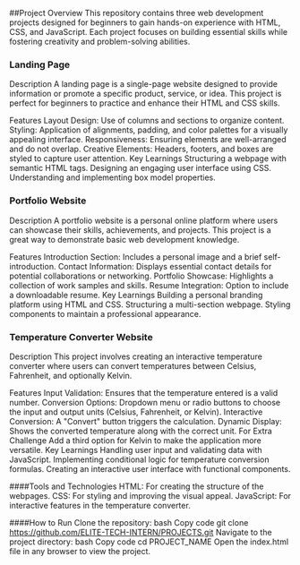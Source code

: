 ##Project Overview
This repository contains three web development projects designed for beginners to gain hands-on experience with HTML, CSS, and JavaScript. Each project focuses on building essential skills while fostering creativity and problem-solving abilities.

### Landing Page
Description
A landing page is a single-page website designed to provide information or promote a specific product, service, or idea. This project is perfect for beginners to practice and enhance their HTML and CSS skills.

Features
Layout Design: Use of columns and sections to organize content.
Styling: Application of alignments, padding, and color palettes for a visually appealing interface.
Responsiveness: Ensuring elements are well-arranged and do not overlap.
Creative Elements: Headers, footers, and boxes are styled to capture user attention.
Key Learnings
Structuring a webpage with semantic HTML tags.
Designing an engaging user interface using CSS.
Understanding and implementing box model properties.

### Portfolio Website
Description
A portfolio website is a personal online platform where users can showcase their skills, achievements, and projects. This project is a great way to demonstrate basic web development knowledge.

Features
Introduction Section: Includes a personal image and a brief self-introduction.
Contact Information: Displays essential contact details for potential collaborations or networking.
Portfolio Showcase: Highlights a collection of work samples and skills.
Resume Integration: Option to include a downloadable resume.
Key Learnings
Building a personal branding platform using HTML and CSS.
Structuring a multi-section webpage.
Styling components to maintain a professional appearance.

### Temperature Converter Website
Description
This project involves creating an interactive temperature converter where users can convert temperatures between Celsius, Fahrenheit, and optionally Kelvin.

Features
Input Validation: Ensures that the temperature entered is a valid number.
Conversion Options: Dropdown menu or radio buttons to choose the input and output units (Celsius, Fahrenheit, or Kelvin).
Interactive Conversion: A "Convert" button triggers the calculation.
Dynamic Display: Shows the converted temperature along with the correct unit.
For Extra Challenge
Add a third option for Kelvin to make the application more versatile.
Key Learnings
Handling user input and validating data with JavaScript.
Implementing conditional logic for temperature conversion formulas.
Creating an interactive user interface with functional components.

####Tools and Technologies
HTML: For creating the structure of the webpages.
CSS: For styling and improving the visual appeal.
JavaScript: For interactive features in the temperature converter.

####How to Run
Clone the repository:
bash
Copy code
git clone https://github.com/ELITE-TECH-INTERN/PROJECTS.git
Navigate to the project directory:
bash
Copy code
cd PROJECT_NAME
Open the index.html file in any browser to view the project.

